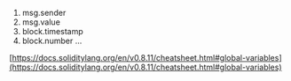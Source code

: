 
1. msg.sender
2. msg.value
3. block.timestamp
4. block.number
...

[https://docs.soliditylang.org/en/v0.8.11/cheatsheet.html#global-variables](https://docs.soliditylang.org/en/v0.8.11/cheatsheet.html#global-variables)


